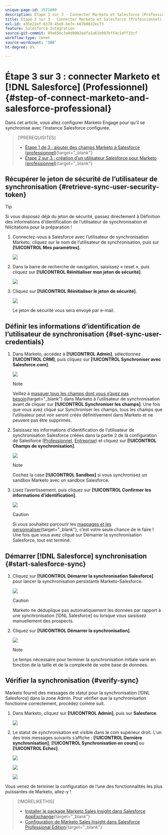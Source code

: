 ```yaml
---
unique-page-id: 3571800
description: Étape 3 sur 3 - Connecter Marketo et Salesforce (Professionnel) - Documentation de Marketo - Documentation du produit
title: Étape 3 sur 3 - Connecter Marketo et Salesforce (Professionnel)
exl-id: a35e22ef-6378-45e0-be7e-687b0832ecf3
feature: Salesforce Integration
source-git-commit: 09a656c3a0d0002edfa1a61b987bff4c1dff33cf
workflow-type: tm+mt
source-wordcount: '386'
ht-degree: 0%

---
```


# Étape 3 sur 3 : connecter Marketo et [!DNL Salesforce] (Professionnel) {#step-of-connect-marketo-and-salesforce-professional}

Dans cet article, vous allez configurer Marketo Engage pour qu’il se synchronise avec l’instance Salesforce configurée.

>[!PREREQUISITES]
>
>* [Étape 1 de 3 : ajouter des champs Marketo à Salesforce (professionnel)](/help/marketo/product-docs/crm-sync/salesforce-sync/setup/professional-edition/step-1-of-3-add-marketo-fields-to-salesforce-professional.md){target="_blank"}
>* [Étape 2 sur 3 : création d’un utilisateur Salesforce pour Marketo (professionnel)](/help/marketo/product-docs/crm-sync/salesforce-sync/setup/professional-edition/step-2-of-3-create-a-salesforce-user-for-marketo-professional.md){target="_blank"}

## Récupérer le jeton de sécurité de l’utilisateur de synchronisation {#retrieve-sync-user-security-token}

>[!TIP]
>
>Si vous disposez déjà du jeton de sécurité, passez directement à Définition des informations d’identification de l’utilisateur de synchronisation et félicitations pour la préparation !

1. Connectez-vous à Salesforce avec l’utilisateur de synchronisation Marketo, cliquez sur le nom de l’utilisateur de synchronisation, puis sur **[!UICONTROL Mes paramètres]**.

   ![](assets/image2015-5-21-14-3a11-3a17.png)

1. Dans la barre de recherche de navigation, saisissez « reset », puis cliquez sur **[!UICONTROL Réinitialiser mon jeton de sécurité]**.

   ![](assets/image2014-12-9-9-3a52-3a42.png)

1. Cliquez sur **[!UICONTROL Réinitialiser le jeton de sécurité]**.

   ![](assets/image2015-5-21-14-3a13-3a5.png)

   Le jeton de sécurité vous sera envoyé par e-mail.

## Définir les informations d’identification de l’utilisateur de synchronisation {#set-sync-user-credentials}

1. Dans Marketo, accédez à **[!UICONTROL Admin]**, sélectionnez **[!UICONTROL CRM]**, puis cliquez sur **[!UICONTROL Synchroniser avec Salesforce.com]**.

   ![](assets/image2014-12-9-9-3a52-3a58.png)

   >[!NOTE]
   >
   >Veillez à [masquer tous les champs dont vous n’avez pas besoin](/help/marketo/product-docs/crm-sync/salesforce-sync/sfdc-sync-details/hide-a-salesforce-field-from-the-marketo-sync.md){target="_blank"} dans Marketo à l’utilisateur de synchronisation avant de cliquer sur **[!UICONTROL Synchroniser les champs]**. Une fois que vous avez cliqué sur Synchroniser les champs, tous les champs que l’utilisateur peut voir seront créés définitivement dans Marketo et ne peuvent pas être supprimés.

1. Saisissez les informations d’identification de l’utilisateur de synchronisation Salesforce créées dans la partie 2 de la configuration de Salesforce ([Professionnel](/help/marketo/product-docs/crm-sync/salesforce-sync/setup/professional-edition/step-2-of-3-create-a-salesforce-user-for-marketo-professional.md), [Entreprise](/help/marketo/product-docs/crm-sync/salesforce-sync/setup/enterprise-unlimited-edition/step-2-of-3-create-a-salesforce-user-for-marketo-enterprise-unlimited.md)) et cliquez sur **[!UICONTROL Champs de synchronisation]**.

   ![](assets/image2014-12-9-9-3a53-3a8.png)

   >[!NOTE]
   >
   >Cochez la case **[!UICONTROL Sandbox]** si vous synchronisez un sandbox Marketo avec un sandbox Salesforce.

1. Lisez l’avertissement, puis cliquez sur **[!UICONTROL Confirmer les informations d’identification]**.

   ![](assets/image2014-12-9-9-3a53-3a16.png)

   >[!CAUTION]
   >
   >Si vous souhaitez parcourir les [mappages et les personnaliser](/help/marketo/product-docs/crm-sync/salesforce-sync/setup/optional-steps/edit-initial-field-mappings.md){target="_blank"}, c’est votre seule chance de le faire ! Une fois que vous avez cliqué sur Démarrer la synchronisation Salesforce, tout est terminé.

## Démarrer [!DNL Salesforce] synchronisation {#start-salesforce-sync}

1. Cliquez sur **[!UICONTROL Démarrer la synchronisation Salesforce]** pour lancer la synchronisation persistante Marketo-Salesforce.

   ![](assets/image2014-12-9-9-3a53-3a24.png)

   >[!CAUTION]
   >
   >Marketo ne déduplique pas automatiquement les données par rapport à une synchronisation [!DNL Salesforce] ou lorsque vous saisissez manuellement des prospects.

1. Cliquez sur **[!UICONTROL Démarrer la synchronisation]**.

   ![](assets/image2014-12-9-9-3a53-3a32.png)

   >[!NOTE]
   >
   >Le temps nécessaire pour terminer la synchronisation initiale varie en fonction de la taille et de la complexité de votre base de données.

## Vérifier la synchronisation {#verify-sync}

Marketo fournit des messages de statut pour la synchronisation [!DNL Salesforce] dans la zone Admin. Pour vérifier que la synchronisation fonctionne correctement, procédez comme suit.

1. Dans Marketo, cliquez sur **[!UICONTROL Admin]**, puis sur **Salesforce**.

   ![](assets/image2014-12-9-9-3a53-3a40.png)

1. Le statut de synchronisation est visible dans le coin supérieur droit. L’un des trois messages suivants s’affiche : **[!UICONTROL Dernière synchronisation]**, **[!UICONTROL Synchronisation en cours]** ou **[!UICONTROL Échec]**.

   ![](assets/image2014-12-9-9-3a53-3a50.png)

   ![](assets/image2014-12-9-9-3a54-3a4.png)

   ![](assets/image2014-12-9-9-3a54-3a35.png)

Vous venez de terminer la configuration de l’une des fonctionnalités les plus puissantes de Marketo, allez-y !

>[!MORELIKETHIS]
>
>* [Installer le package Marketo Sales Insight dans Salesforce AppExchange](/help/marketo/product-docs/marketo-sales-insight/msi-for-salesforce/installation/install-marketo-sales-insight-package-in-salesforce-appexchange.md){target="_blank"}
>* [Configuration de Marketo Sales Insight dans Salesforce Professional Edition](/help/marketo/product-docs/marketo-sales-insight/msi-for-salesforce/configuration/configure-marketo-sales-insight-in-salesforce-professional-edition.md){target="_blank"}
